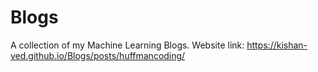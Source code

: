 # Blogs
A collection of my Machine Learning Blogs.
Website link: https://kishan-ved.github.io/Blogs/posts/huffmancoding/
